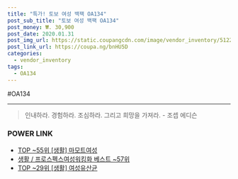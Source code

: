 ```yaml
--- 
title: "특가! 토보 여성 백팩 OA134" 
post_sub_title: "토보 여성 백팩 OA134" 
post_money: ₩. 30,900 
post_date: 2020.01.31 
post_img_url: https://static.coupangcdn.com/image/vendor_inventory/5122/2f74e0ad8e9d4a9cb3a754c6a5e512f08b2d28d926ba5ca9526a21ccdc48.jpg 
post_link_url: https://coupa.ng/bnHU5D 
categories: 
  - vendor_inventory 
tags: 
  - OA134 
--- 
```

  #OA134 
<hr> 

> 인내하라. 경험하라. 조심하라. 그리고 희망을 가져라. - 조셉 에디슨 


### POWER LINK

* <a href="https://blog.naver.com/fasyy4321/221776167577" target="_blank"> TOP ~55위 [생활] 마모트여성</a>
* <a href="https://blog.naver.com/santokki14/221777382506" target="_blank">생활 / 프로스펙스여성워킹화 베스트 ~57위</a>
* <a href="https://blog.naver.com/an0733/221790917125" target="_blank"> TOP ~29위 [생활] 여성유산균</a>
